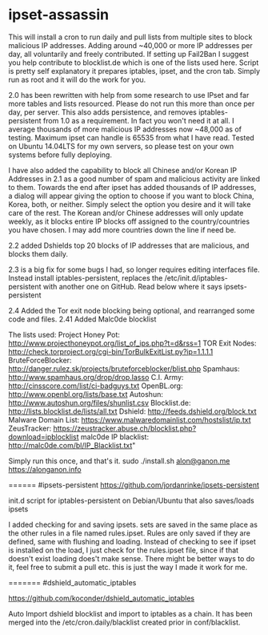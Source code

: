 # ipset-assassin

This will install a cron to run daily and pull lists from multiple sites to block malicious IP addresses. Adding around ~40,000 or more IP addresses per day, all voluntarily and freely contributed. If setting up Fail2Ban I suggest you help contribute to blocklist.de which is one of the lists used here. 
Script is pretty self explanatory it prepares iptables, ipset, and the cron tab. Simply run as root and it will do the work for you. 

2.0 has been rewritten with help from some research to use IPset and far more tables and lists resourced. Please do not run this more than once per day, per server.
This also adds persistence, and removes iptables-persistent from 1.0 as a requirement. In fact you won't need it at all. I average thousands of more malicious IP addresses now ~48,000 as of testing. Maximum ipset can handle is 65535 from what I have read.
Tested on Ubuntu 14.04LTS for my own servers, so please test on your own systems before fully deploying.

I have also added the capability to block all Chinese and/or Korean IP Addresses in 2.1 as a good number of spam and malicious activity are linked to them. Towards the end after ipset has added thousands of IP addresses, a dialog will appear giving the option to choose if you want to block China, Korea, both, or neither. Simply select the option you desire and it will take care of the rest. The Korean and/or Chinese addresses will only update weekly, as it blocks entire IP blocks off assigned to the country/countries you have chosen. I may add more countries down the line if need be.

2.2 added Dshields top 20 blocks of IP addresses that are malicious, and blocks them daily. 

2.3 is a big fix for some bugs I had, so longer requires editing interfaces file. Instead install iptables-persistent, replaces the /etc/init.d/iptables-persistent with another one on GitHub. Read below where it says ipsets-persistent

2.4 Added the Tor exit node blocking being optional, and rearranged some code and files.
2.41 Added Malc0de blocklist

The lists used:
Project Honey Pot:		http://www.projecthoneypot.org/list_of_ips.php?t=d&rss=1
TOR Exit Nodes:			http://check.torproject.org/cgi-bin/TorBulkExitList.py?ip=1.1.1.1
BruteForceBlocker: 		http://danger.rulez.sk/projects/bruteforceblocker/blist.php
Spamhaus:				http://www.spamhaus.org/drop/drop.lasso
C.I. Army:				http://cinsscore.com/list/ci-badguys.txt
OpenBL.org:				http://www.openbl.org/lists/base.txt
Autoshun:				http://www.autoshun.org/files/shunlist.csv
Blocklist.de:			http://lists.blocklist.de/lists/all.txt
Dshield:				http://feeds.dshield.org/block.txt
Malware Domain List:	https://www.malwaredomainlist.com/hostslist/ip.txt
ZeusTracker:			https://zeustracker.abuse.ch/blocklist.php?download=ipblocklist
malc0de IP blacklist:	http://malc0de.com/bl/IP_Blacklist.txt"

Simply run this once, and that's it.
sudo ./install.sh 
alon@ganon.me
https://alonganon.info

======
#ipsets-persistent
https://github.com/jordanrinke/ipsets-persistent


init.d script for iptables-persistent on Debian/Ubuntu that also saves/loads ipsets


I added checking for and saving ipsets. sets are saved in the same place as the other rules in a file named rules.ipset. Rules are only saved if they are defined, same with flushing and loading. Instead of checking to see if ipset is installed on the load, I just check for the rules.ipset file, since if that doesn't exist loading does't make sense. There might be better ways to do it, feel free to submit a pull etc. this is just the way I made it work for me.

=======
#dshield_automatic_iptables

https://github.com/koconder/dshield_automatic_iptables


Auto Import dshield blocklist and import to iptables as a chain. It has been merged into the /etc/cron.daily/blacklist created prior in conf/blacklist.

